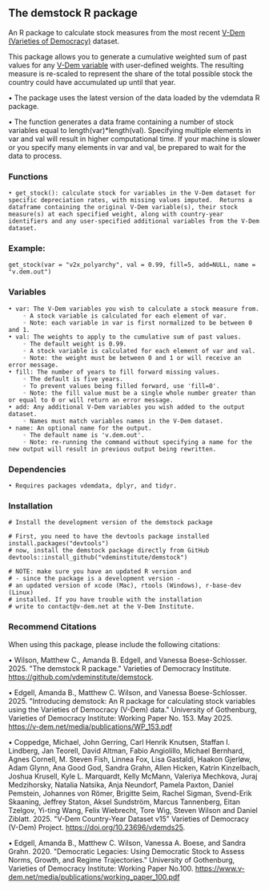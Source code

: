 ## The demstock R package ##

An R package to calculate stock measures from the most recent [V-Dem (Varieties of Democracy)](https://www.v-dem.net/vdemds.html) dataset. 

This package allows you to generate a cumulative weighted sum of past values for any [V-Dem variable](https://v-dem.net/documents/55/codebook.pdf) with user-defined weights. The resulting measure is re-scaled to represent the share of the total possible stock the country could have accumulated up until that year. 

• The package uses the latest version of the data loaded by the vdemdata R package.

• The function generates a data frame containing a number of stock variables equal to length(var)*length(val). Specifying multiple elements in var and val will result in higher computational time. If your machine is slower or you specify many elements in var and val, be prepared to wait for the data to process.

### Functions ###
    • get_stock(): calculate stock for variables in the V-Dem dataset for specific depreciation rates, with missing values imputed.  Returns a dataframe containing the original V-Dem variable(s), their stock measure(s) at each specified weight, along with country-year identifiers and any user-specified additional variables from the V-Dem dataset.

### Example: ###
``` 
get_stock(var = "v2x_polyarchy", val = 0.99, fill=5, add=NULL, name = "v.dem.out") 
```

### Variables ###
    • var: The V-Dem variables you wish to calculate a stock measure from. 
        ◦ A stock variable is calculated for each element of var.
        ◦ Note: each variable in var is first normalized to be between 0 and 1.
    • val: The weights to apply to the cumulative sum of past values. 
        ◦ The default weight is 0.99. 
        ◦ A stock variable is calculated for each element of var and val.
        ◦ Note: the weight must be between 0 and 1 or will receive an error message.
    • fill: The number of years to fill forward missing values. 
        ◦ The default is five years.
        ◦ To prevent values being filled forward, use 'fill=0'.
        ◦ Note: the fill value must be a single whole number greater than or equal to 0 or will return an error message.
    • add: Any additional V-Dem variables you wish added to the output dataset. 
        ◦ Names must match variables names in the V-Dem dataset.
    • name: An optional name for the output. 
        ◦ The default name is 'v.dem.out'.
        ◦ Note: re-running the command without specifying a name for the new output will result in previous output being rewritten. 

### Dependencies ###
    • Requires packages vdemdata, dplyr, and tidyr. 

### Installation ###
```
# Install the development version of the demstock package 

# First, you need to have the devtools package installed
install.packages("devtools")
# now, install the demstock package directly from GitHub
devtools::install_github("vdeminstitute/demstock")

# NOTE: make sure you have an updated R version and
# - since the package is a development version - 
# an updated version of xcode (Mac), rtools (Windows), r-base-dev (Linux)
# installed. If you have trouble with the installation 
# write to contact@v-dem.net at the V-Dem Institute.
```

### Recommend Citations ###

When using this package, please include the following citations: 

• Wilson, Matthew C., Amanda B. Edgell, and Vanessa Boese-Schlosser. 2025. "The demstock R package." Varieties of Democracy Institute. https://github.com/vdeminstitute/demstock. 

• Edgell, Amanda B., Matthew C. Wilson, and Vanessa Boese-Schlosser. 2025. "Introducing demstock: An R package for calculating stock variables using the Varieties of Democracy (V-Dem) data." University of Gothenburg, Varieties of Democracy Institute: Working Paper No. 153. May 2025. https://v-dem.net/media/publications/WP_153.pdf

• Coppedge, Michael, John Gerring, Carl Henrik Knutsen, Staffan I. Lindberg, Jan Teorell, David Altman, Fabio Angiolillo, Michael Bernhard, Agnes Cornell, M. Steven Fish, Linnea Fox, Lisa Gastaldi, Haakon Gjerløw, Adam Glynn, Ana Good God, Sandra Grahn, Allen Hicken, Katrin Kinzelbach, Joshua Krusell, Kyle L. Marquardt, Kelly McMann, Valeriya Mechkova, Juraj Medzihorsky, Natalia Natsika, Anja Neundorf, Pamela Paxton, Daniel Pemstein, Johannes von Römer, Brigitte Seim, Rachel Sigman, Svend-Erik Skaaning, Jeffrey Staton, Aksel Sundström, Marcus Tannenberg, Eitan Tzelgov, Yi-ting Wang, Felix Wiebrecht, Tore Wig, Steven Wilson and Daniel Ziblatt. 2025. "V-Dem Country-Year Dataset v15" Varieties of Democracy (V-Dem) Project. https://doi.org/10.23696/vdemds25.

• Edgell, Amanda B., Matthew C. Wilson, Vanessa A. Boese, and Sandra Grahn. 2020. "Democratic Legacies: Using Democratic Stock to Assess Norms, Growth, and Regime Trajectories."  University of Gothenburg, Varieties of Democracy Institute: Working Paper No.100. https://www.v-dem.net/media/publications/working_paper_100.pdf
